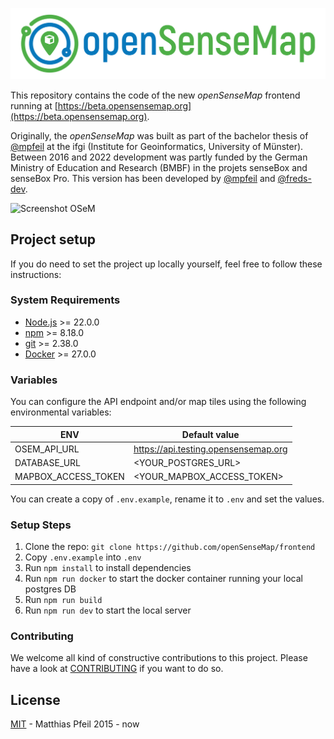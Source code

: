 ![openSenseMap](https://github.com/openSenseMap/frontend/blob/dev/public/openSenseMap.png)

This repository contains the code of the new *openSenseMap* frontend running at [https://beta.opensensemap.org](https://beta.opensensemap.org).

Originally, the *openSenseMap* was built as part of the bachelor thesis of [@mpfeil](https://github.com/mpfeil) at the ifgi (Institute for Geoinformatics, University of Münster). Between 2016 and 2022 development was partly funded by the German Ministry of Education and Research (BMBF) in the projets senseBox and senseBox Pro. This version has been developed by [@mpfeil](https://github.com/mpfeil) and [@freds-dev](https://github.com/freds-dev).

<img width="1438" alt="Screenshot OSeM" src="https://github.com/user-attachments/assets/a7bf16fb-44a2-4a21-9c0f-d4bf431ab9b5">


## Project setup

If you do need to set the project up locally yourself, feel free to follow these instructions:

### System Requirements
- [Node.js](https://nodejs.org/) >= 22.0.0
- [npm](https://npmjs.com/) >= 8.18.0
- [git](https://git-scm.com/) >= 2.38.0
- [Docker](https://www.docker.com) >= 27.0.0

### Variables

You can configure the API endpoint and/or map tiles using the following environmental variables:

| ENV | Default value |
| --------- | ----------------- |
| OSEM_API_URL     | https://api.testing.opensensemap.org |
| DATABASE_URL     | <YOUR_POSTGRES_URL> |
| MAPBOX_ACCESS_TOKEN |  <YOUR_MAPBOX_ACCESS_TOKEN> |

You can create a copy of `.env.example`, rename it to `.env` and set the values.

### Setup Steps

1. Clone the repo: `git clone https://github.com/openSenseMap/frontend`
2. Copy `.env.example` into `.env`
3. Run `npm install` to install dependencies
4. Run `npm run docker` to start the docker container running your local postgres DB
5. Run `npm run build`
6. Run `npm run dev` to start the local server

### Contributing

We welcome all kind of constructive contributions to this project. Please have a look at [CONTRIBUTING](.github/CONTRIBUTING.md) if you want to do so.

## License

[MIT](LICENSE) - Matthias Pfeil 2015 - now
